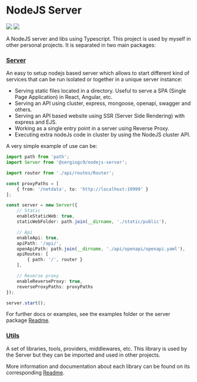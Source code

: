 # NodeJS Server

![](https://badgen.net/npm/v/@sergiogc9/nodejs-server?icon=npm&label)
![](https://github.com/sergiogc9/nodejs-server/workflows/Github%20Pipeline/badge.svg?branch=master)

A NodeJS server and libs using Typescript. This project is used by myself in other personal projects. It is separated in two main packages:

### [Server](https://github.com/sergiogc9/nodejs-server/tree/master/packages/server)

An easy to setup nodejs based server which allows to start different kind of services that can be run isolated or together in a unique server instance:

- Serving static files located in a directory. Useful to serve a SPA (Single Page Application) in React, Angular, etc.
- Serving an API using cluster, express, mongoose, openapi, swagger and others.
- Serving an API based website using SSR (Server Side Rendering) with express and EJS.
- Working as a single entry point in a server using Reverse Proxy.
- Executing extra nodeJs code in cluster by using the NodeJS cluster API.

A very simple example of use can be:

```typescript
import path from 'path';
import Server from '@sergiogc9/nodejs-server';

import router from './api/routes/Router';

const proxyPaths = [
    { from: '/netdata', to: 'http://localhost:19999' }
];

const server = new Server({
    // Static
    enableStaticWeb: true,
    staticWebFolder: path.join(__dirname, './static/public'),

    // Api
	enableApi: true,
	apiPath: '/api/',
	openApiPath: path.join(__dirname, './api/openapi/openapi.yaml'),
	apiRoutes: [
		{ path: '/', router }
	],

    // Reverse proxy
    enableReverseProxy: true,
    reverseProxyPaths: proxyPaths
});

server.start();
```

For further docs or examples, see the examples folder or the server package [Readme](https://github.com/sergiogc9/nodejs-server/tree/master/packages/server).


### [Utils](https://github.com/sergiogc9/nodejs-server/tree/master/packages/utils)

A set of libraries, tools, providers, middlewares, etc. This library is used by the Server but they can be imported and used in other projects.

More information and documentation about each library can be found on its corresponding [Readme](https://github.com/sergiogc9/nodejs-server/tree/master/packages/utils).
